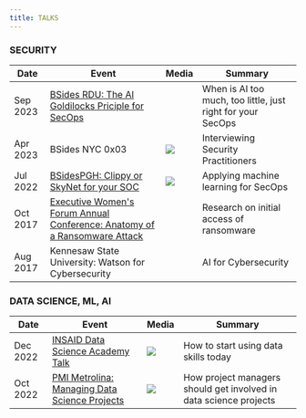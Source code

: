 ```yaml
---
title: TALKS
---
```


### SECURITY
| Date  | Event | Media | Summary
| ----- | -------- | ------- | ------ |
| Sep 2023     | [BSides RDU: The AI Goldilocks Priciple for SecOps](https://bsidesrdu.org/#schedule) |    | When is AI too much, too little, just right for your SecOps
| Apr 2023     | BSides NYC 0x03 | [![](images/youtube_social_icon_red.png)](https://www.youtube.com/playlist?list=PLiVMecYmLYz4Hyol9fZ_jyD3Bm7Yd9yzS) | Interviewing Security Practitioners
| Jul 2022     | [BSidesPGH: Clippy or SkyNet for your SOC](https://bsidespgh2022.sched.com/event/13t4T/clippy-or-skynet-for-your-soc)  | [![](images/youtube_social_icon_red.png)](https://www.youtube.com/watch?v=Z3rMc0N2drc&t=2&ab_channel=SecPgh) | Applying machine learning for SecOps
| Oct 2017 | [Executive Women's Forum Annual Conference: Anatomy of a Ransomware Attack](https://ewf2017.sched.com/event/BcYf/anatomy-of-a-ransomware-attack) | | Research on initial access of ransomware
| Aug 2017    |  Kennesaw State University: Watson for Cybersecurity | | AI for Cybersecurity


### DATA SCIENCE, ML, AI
| Date  | Event | Media | Summary
| ----- | -------- | ------- | ------ |
| Dec 2022 | [INSAID Data Science Academy Talk](https://www.linkedin.com/posts/insaid_data-datascience-ai-activity-7009135815419162625-czQq?utm_source=share&utm_medium=member_desktop) | [![](images/youtube_social_icon_red.png)](https://www.youtube.com/watch?v=2AK-8l_25G4&ab_channel=INSAID) | How to start using data skills today 
| Oct 2022   |  [PMI Metrolina: Managing Data Science Projects](https://pmi-metrolina.org/calendar?month=9&year=2022)  | [![](images/youtube_social_icon_red.png)](https://www.youtube.com/watch?v=XykfBF46h8s&ab_channel=PMIMetrolina) | How project managers should get involved in data science projects

